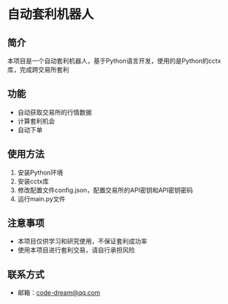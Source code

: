 # 自动套利机器人

## 简介

本项目是一个自动套利机器人，基于Python语言开发，使用的是Python的cctx库，完成跨交易所套利

## 功能

- 自动获取交易所的行情数据
- 计算套利机会
- 自动下单

## 使用方法

1. 安装Python环境
2. 安装cctx库
3. 修改配置文件config.json，配置交易所的API密钥和API密钥密码
4. 运行main.py文件

## 注意事项

- 本项目仅供学习和研究使用，不保证套利成功率
- 使用本项目进行套利交易，请自行承担风险

## 联系方式

- 邮箱：code-dream@qq.com
